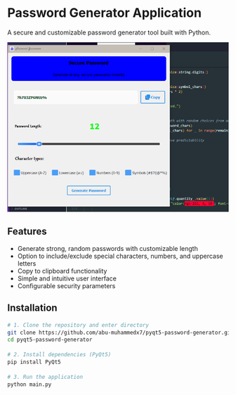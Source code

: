 # Password Generator Application

A secure and customizable password generator tool built with Python.

![Application Screenshot](./screenshot/screenshot.png)

## Features

- Generate strong, random passwords with customizable length
- Option to include/exclude special characters, numbers, and uppercase letters
- Copy to clipboard functionality
- Simple and intuitive user interface
- Configurable security parameters

## Installation
```bash
# 1. Clone the repository and enter directory
git clone https://github.com/abu-muhammedx7/pyqt5-password-generator.git && \
cd pyqt5-password-generator

# 2. Install dependencies (PyQt5)
pip install PyQt5

# 3. Run the application
python main.py